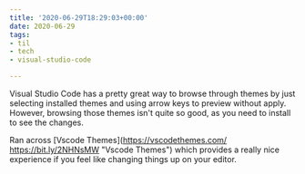 ```yaml
---
title: '2020-06-29T18:29:03+00:00'
date: 2020-06-29
tags:
- til
- tech
- visual-studio-code

---
```

Visual Studio Code has a pretty great way to browse through themes by just selecting installed themes and using arrow keys to preview without apply. However, browsing those themes isn't quite so good, as you need to install to see the changes.

Ran across [Vscode Themes](https://vscodethemes.com/ https://bit.ly/2NHNsMW "Vscode Themes") which provides a really nice experience if you feel like changing things up on your editor.
